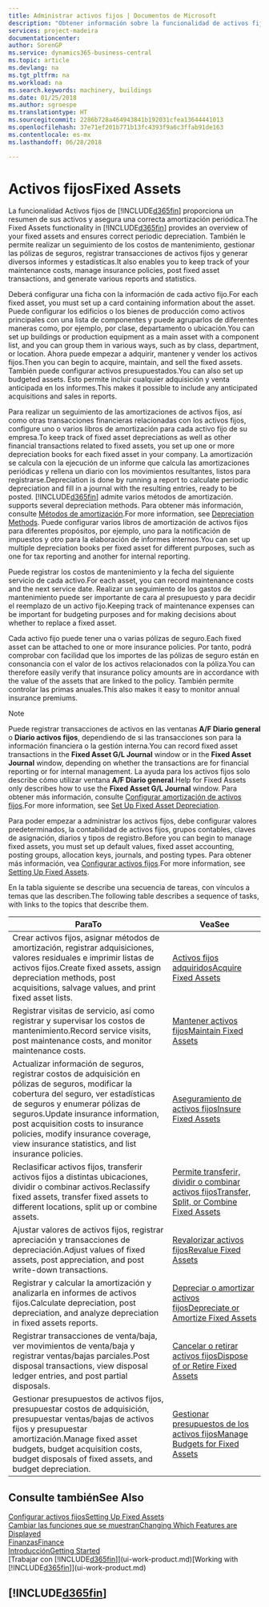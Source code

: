 ```yaml
---
title: Administrar activos fijos | Documentos de Microsoft
description: "Obtener información sobre la funcionalidad de activos fijos y obtener un resumen de cómo trabajar con activos fijos."
services: project-madeira
documentationcenter: 
author: SorenGP
ms.service: dynamics365-business-central
ms.topic: article
ms.devlang: na
ms.tgt_pltfrm: na
ms.workload: na
ms.search.keywords: machinery, buildings
ms.date: 01/25/2018
ms.author: sgroespe
ms.translationtype: HT
ms.sourcegitcommit: 2286b728a464943841b192031cfea13644441013
ms.openlocfilehash: 37e71ef201b771b13fc4393f9a6c3ffab91de163
ms.contentlocale: es-mx
ms.lasthandoff: 06/28/2018

---
```

# <a name="fixed-assets"></a><span data-ttu-id="d2edf-103">Activos fijos</span><span class="sxs-lookup"><span data-stu-id="d2edf-103">Fixed Assets</span></span>
<span data-ttu-id="d2edf-104">La funcionalidad Activos fijos de [!INCLUDE[d365fin](includes/d365fin_md.md)] proporciona un resumen de sus activos y asegura una correcta amortización periódica.</span><span class="sxs-lookup"><span data-stu-id="d2edf-104">The Fixed Assets functionality in [!INCLUDE[d365fin](includes/d365fin_md.md)] provides an overview of your fixed assets and ensures correct periodic depreciation.</span></span> <span data-ttu-id="d2edf-105">También le permite realizar un seguimiento de los costos de mantenimiento, gestionar las pólizas de seguros, registrar transacciones de activos fijos y generar diversos informes y estadísticas.</span><span class="sxs-lookup"><span data-stu-id="d2edf-105">It also enables you to keep track of your maintenance costs, manage insurance policies, post fixed asset transactions, and generate various reports and statistics.</span></span>

<span data-ttu-id="d2edf-106">Deberá configurar una ficha con la información de cada activo fijo.</span><span class="sxs-lookup"><span data-stu-id="d2edf-106">For each fixed asset, you must set up a card containing information about the asset.</span></span> <span data-ttu-id="d2edf-107">Puede configurar los edificios o los bienes de producción como activos principales con una lista de componentes y puede agruparlos de diferentes maneras como, por ejemplo, por clase, departamento o ubicación.</span><span class="sxs-lookup"><span data-stu-id="d2edf-107">You can set up buildings or production equipment as a main asset with a component list, and you can group them in various ways, such as by class, department, or location.</span></span> <span data-ttu-id="d2edf-108">Ahora puede empezar a adquirir, mantener y vender los activos fijos.</span><span class="sxs-lookup"><span data-stu-id="d2edf-108">Then you can begin to acquire, maintain, and sell the fixed assets.</span></span> <span data-ttu-id="d2edf-109">También puede configurar activos presupuestados.</span><span class="sxs-lookup"><span data-stu-id="d2edf-109">You can also set up budgeted assets.</span></span> <span data-ttu-id="d2edf-110">Esto permite incluir cualquier adquisición y venta anticipada en los informes.</span><span class="sxs-lookup"><span data-stu-id="d2edf-110">This makes it possible to include any anticipated acquisitions and sales in reports.</span></span>

<span data-ttu-id="d2edf-111">Para realizar un seguimiento de las amortizaciones de activos fijos, así como otras transacciones financieras relacionadas con los activos fijos, configure uno o varios libros de amortización para cada activo fijo de su empresa.</span><span class="sxs-lookup"><span data-stu-id="d2edf-111">To keep track of fixed asset depreciations as well as other financial transactions related to fixed assets, you set up one or more depreciation books for each fixed asset in your company.</span></span> <span data-ttu-id="d2edf-112">La amortización se calcula con la ejecución de un informe que calcula las amortizaciones periódicas y rellena un diario con los movimientos resultantes, listos para registrarse.</span><span class="sxs-lookup"><span data-stu-id="d2edf-112">Depreciation is done by running a report to calculate periodic depreciation and fill in a journal with the resulting entries, ready to be posted.</span></span> [!INCLUDE[d365fin](includes/d365fin_md.md)]<span data-ttu-id="d2edf-113"> admite varios métodos de amortización.</span><span class="sxs-lookup"><span data-stu-id="d2edf-113"> supports several depreciation methods.</span></span> <span data-ttu-id="d2edf-114">Para obtener más información, consulte [Métodos de amortización](fa-depreciation-methods.md).</span><span class="sxs-lookup"><span data-stu-id="d2edf-114">For more information, see [Depreciation Methods](fa-depreciation-methods.md).</span></span> <span data-ttu-id="d2edf-115">Puede configurar varios libros de amortización de activos fijos para diferentes propósitos, por ejemplo, uno para la notificación de impuestos y otro para la elaboración de informes internos.</span><span class="sxs-lookup"><span data-stu-id="d2edf-115">You can set up multiple depreciation books per fixed asset for different purposes, such as one for tax reporting and another for internal reporting.</span></span>

<span data-ttu-id="d2edf-116">Puede registrar los costos de mantenimiento y la fecha del siguiente servicio de cada activo.</span><span class="sxs-lookup"><span data-stu-id="d2edf-116">For each asset, you can record maintenance costs and the next service date.</span></span> <span data-ttu-id="d2edf-117">Realizar un seguimiento de los gastos de mantenimiento puede ser importante de cara al presupuesto y para decidir el reemplazo de un activo fijo.</span><span class="sxs-lookup"><span data-stu-id="d2edf-117">Keeping track of maintenance expenses can be important for budgeting purposes and for making decisions about whether to replace a fixed asset.</span></span>

<span data-ttu-id="d2edf-118">Cada activo fijo puede tener una o varias pólizas de seguro.</span><span class="sxs-lookup"><span data-stu-id="d2edf-118">Each fixed asset can be attached to one or more insurance policies.</span></span> <span data-ttu-id="d2edf-119">Por tanto, podrá comprobar con facilidad que los importes de las pólizas de seguro están en consonancia con el valor de los activos relacionados con la póliza.</span><span class="sxs-lookup"><span data-stu-id="d2edf-119">You can therefore easily verify that insurance policy amounts are in accordance with the value of the assets that are linked to the policy.</span></span> <span data-ttu-id="d2edf-120">También permite controlar las primas anuales.</span><span class="sxs-lookup"><span data-stu-id="d2edf-120">This also makes it easy to monitor annual insurance premiums.</span></span>

> [!NOTE]  
>   <span data-ttu-id="d2edf-121">Puede registrar transacciones de activos en las ventanas **A/F Diario general** o **Diario activos fijos**, dependiendo de si las transacciones son para la información financiera o la gestión interna.</span><span class="sxs-lookup"><span data-stu-id="d2edf-121">You can record fixed asset transactions in the **Fixed Asset G/L Journal** window or in the **Fixed Asset Journal** window, depending on whether the transactions are for financial reporting or for internal management.</span></span> <span data-ttu-id="d2edf-122">La ayuda para los activos fijos solo describe cómo utilizar ventana **A/F Diario general**.</span><span class="sxs-lookup"><span data-stu-id="d2edf-122">Help for Fixed Assets only describes how to use the **Fixed Asset G/L Journal** window.</span></span> <span data-ttu-id="d2edf-123">Para obtener más información, consulte [Configurar amortización de activos fijos](fa-how-setup-depreciation.md).</span><span class="sxs-lookup"><span data-stu-id="d2edf-123">For more information, see [Set Up Fixed Asset Depreciation](fa-how-setup-depreciation.md).</span></span>

<span data-ttu-id="d2edf-124">Para poder empezar a administrar los activos fijos, debe configurar valores predeterminados, la contabilidad de activos fijos, grupos contables, claves de asignación, diarios y tipos de registro.</span><span class="sxs-lookup"><span data-stu-id="d2edf-124">Before you can begin to manage fixed assets, you must set up default values, fixed asset accounting, posting groups, allocation keys, journals, and posting types.</span></span> <span data-ttu-id="d2edf-125">Para obtener más información, vea [Configurar activos fijos](fa-setup.md).</span><span class="sxs-lookup"><span data-stu-id="d2edf-125">For more information, see [Setting Up Fixed Assets](fa-setup.md).</span></span>

<span data-ttu-id="d2edf-126">En la tabla siguiente se describe una secuencia de tareas, con vínculos a temas que las describen.</span><span class="sxs-lookup"><span data-stu-id="d2edf-126">The following table describes a sequence of tasks, with links to the topics that describe them.</span></span>

| <span data-ttu-id="d2edf-127">Para</span><span class="sxs-lookup"><span data-stu-id="d2edf-127">To</span></span> | <span data-ttu-id="d2edf-128">Vea</span><span class="sxs-lookup"><span data-stu-id="d2edf-128">See</span></span> |
| --- | --- |
| <span data-ttu-id="d2edf-129">Crear activos fijos, asignar métodos de amortización, registrar adquisiciones, valores residuales e imprimir listas de activos fijos.</span><span class="sxs-lookup"><span data-stu-id="d2edf-129">Create fixed assets, assign depreciation methods, post acquisitions, salvage values, and print fixed asset lists.</span></span> |[<span data-ttu-id="d2edf-130">Activos fijos adquiridos</span><span class="sxs-lookup"><span data-stu-id="d2edf-130">Acquire Fixed Assets</span></span>](fa-how-acquire.md) |
| <span data-ttu-id="d2edf-131">Registrar visitas de servicio, así como registrar y supervisar los costos de mantenimiento.</span><span class="sxs-lookup"><span data-stu-id="d2edf-131">Record service visits, post maintenance costs, and monitor maintenance costs.</span></span> |[<span data-ttu-id="d2edf-132">Mantener activos fijos</span><span class="sxs-lookup"><span data-stu-id="d2edf-132">Maintain Fixed Assets</span></span>](fa-how-maintain.md) |
| <span data-ttu-id="d2edf-133">Actualizar información de seguros, registrar costos de adquisición en pólizas de seguros, modificar la cobertura del seguro, ver estadísticas de seguros y enumerar pólizas de seguros.</span><span class="sxs-lookup"><span data-stu-id="d2edf-133">Update insurance information, post acquisition costs to insurance policies, modify insurance coverage, view insurance statistics, and list insurance policies.</span></span> |[<span data-ttu-id="d2edf-134">Aseguramiento de activos fijos</span><span class="sxs-lookup"><span data-stu-id="d2edf-134">Insure Fixed Assets</span></span>](fa-how-insure.md) |
| <span data-ttu-id="d2edf-135">Reclasificar activos fijos, transferir activos fijos a distintas ubicaciones, dividir o combinar activos.</span><span class="sxs-lookup"><span data-stu-id="d2edf-135">Reclassify fixed assets, transfer fixed assets to different locations, split up or combine assets.</span></span> |[<span data-ttu-id="d2edf-136">Permite transferir, dividir o combinar activos fijos</span><span class="sxs-lookup"><span data-stu-id="d2edf-136">Transfer, Split, or Combine Fixed Assets</span></span>](fa-how-trans-split-combine.md) |
| <span data-ttu-id="d2edf-137">Ajustar valores de activos fijos, registrar apreciación y transacciones de depreciación.</span><span class="sxs-lookup"><span data-stu-id="d2edf-137">Adjust values of fixed assets, post appreciation, and post write-down transactions.</span></span> |[<span data-ttu-id="d2edf-138">Revalorizar activos fijos</span><span class="sxs-lookup"><span data-stu-id="d2edf-138">Revalue Fixed Assets</span></span>](fa-how-revalue.md) |
| <span data-ttu-id="d2edf-139">Registrar y calcular la amortización y analizarla en informes de activos fijos.</span><span class="sxs-lookup"><span data-stu-id="d2edf-139">Calculate depreciation, post depreciation, and  analyze depreciation in fixed assets reports.</span></span> |[<span data-ttu-id="d2edf-140">Depreciar o amortizar activos fijos</span><span class="sxs-lookup"><span data-stu-id="d2edf-140">Depreciate or Amortize Fixed Assets</span></span>](fa-how-depreciate-amortize.md) |
| <span data-ttu-id="d2edf-141">Registrar transacciones de venta/baja, ver movimientos de venta/baja y registrar ventas/bajas parciales.</span><span class="sxs-lookup"><span data-stu-id="d2edf-141">Post disposal transactions, view disposal ledger entries, and post partial disposals.</span></span> |[<span data-ttu-id="d2edf-142">Cancelar o retirar activos fijos</span><span class="sxs-lookup"><span data-stu-id="d2edf-142">Dispose of or Retire Fixed Assets</span></span>](fa-how-dispose-retire.md) |
| <span data-ttu-id="d2edf-143">Gestionar presupuestos de activos fijos, presupuestar costos de adquisición, presupuestar ventas/bajas de activos fijos y presupuestar amortización.</span><span class="sxs-lookup"><span data-stu-id="d2edf-143">Manage fixed asset budgets, budget acquisition costs, budget disposals of fixed assets, and budget depreciation.</span></span> |[<span data-ttu-id="d2edf-144">Gestionar presupuestos de los activos fijos</span><span class="sxs-lookup"><span data-stu-id="d2edf-144">Manage Budgets for Fixed Assets</span></span>](fa-how-manage-budgets.md) |

## <a name="see-also"></a><span data-ttu-id="d2edf-145">Consulte también</span><span class="sxs-lookup"><span data-stu-id="d2edf-145">See Also</span></span>
[<span data-ttu-id="d2edf-146">Configurar activos fijos</span><span class="sxs-lookup"><span data-stu-id="d2edf-146">Setting Up Fixed Assets</span></span>](fa-setup.md)  
[<span data-ttu-id="d2edf-147">Cambiar las funciones que se muestran</span><span class="sxs-lookup"><span data-stu-id="d2edf-147">Changing Which Features are Displayed</span></span>](ui-experiences.md)  
[<span data-ttu-id="d2edf-148">Finanzas</span><span class="sxs-lookup"><span data-stu-id="d2edf-148">Finance</span></span>](finance.md)  
[<span data-ttu-id="d2edf-149">Introducción</span><span class="sxs-lookup"><span data-stu-id="d2edf-149">Getting Started</span></span>](product-get-started.md)  
<span data-ttu-id="d2edf-150">[Trabajar con [!INCLUDE[d365fin](includes/d365fin_md.md)]](ui-work-product.md)</span><span class="sxs-lookup"><span data-stu-id="d2edf-150">[Working with [!INCLUDE[d365fin](includes/d365fin_md.md)]](ui-work-product.md)</span></span>

## [!INCLUDE[d365fin](includes/free_trial_md.md)]  
 

